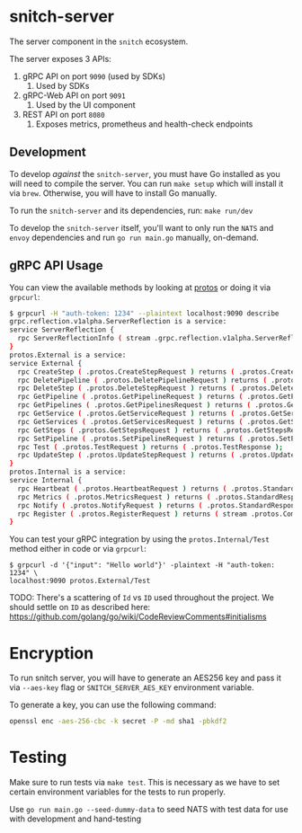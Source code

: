# snitch-server

The server component in the `snitch` ecosystem.

The server exposes 3 APIs:

1. gRPC API on port `9090` (used by SDKs)
   1. Used by SDKs
2. gRPC-Web API on port `9091`
   1. Used by the UI component
3. REST API on port `8080`
   1. Exposes metrics, prometheus and health-check endpoints

## Development

To develop _against_ the `snitch-server`, you must have Go installed as you 
will need to compile the server. You can run `make setup` which will install
it via `brew`. Otherwise, you will have to install Go manually.

To run the `snitch-server` and its dependencies, run: `make run/dev`

To develop the `snitch-server` itself, you'll want to only run the `NATS` and
`envoy` dependencies and run `go run main.go` manually, on-demand.

## gRPC API Usage

You can view the available methods by looking at [protos](https://github.com/streamdal/protos)
or doing it via `grpcurl`:

```bash
$ grpcurl -H "auth-token: 1234" --plaintext localhost:9090 describe
grpc.reflection.v1alpha.ServerReflection is a service:
service ServerReflection {
  rpc ServerReflectionInfo ( stream .grpc.reflection.v1alpha.ServerReflectionRequest ) returns ( stream .grpc.reflection.v1alpha.ServerReflectionResponse );
}
protos.External is a service:
service External {
  rpc CreateStep ( .protos.CreateStepRequest ) returns ( .protos.CreateStepResponse );
  rpc DeletePipeline ( .protos.DeletePipelineRequest ) returns ( .protos.DeletePipelineResponse );
  rpc DeleteStep ( .protos.DeleteStepRequest ) returns ( .protos.DeleteStepResponse );
  rpc GetPipeline ( .protos.GetPipelineRequest ) returns ( .protos.GetPipelineResponse );
  rpc GetPipelines ( .protos.GetPipelinesRequest ) returns ( .protos.GetPipelinesResponse );
  rpc GetService ( .protos.GetServiceRequest ) returns ( .protos.GetServiceResponse );
  rpc GetServices ( .protos.GetServicesRequest ) returns ( .protos.GetServicesResponse );
  rpc GetSteps ( .protos.GetStepsRequest ) returns ( .protos.GetStepsResponse );
  rpc SetPipeline ( .protos.SetPipelineRequest ) returns ( .protos.SetPipelineResponse );
  rpc Test ( .protos.TestRequest ) returns ( .protos.TestResponse );
  rpc UpdateStep ( .protos.UpdateStepRequest ) returns ( .protos.UpdateStepResponse );
}
protos.Internal is a service:
service Internal {
  rpc Heartbeat ( .protos.HeartbeatRequest ) returns ( .protos.StandardResponse );
  rpc Metrics ( .protos.MetricsRequest ) returns ( .protos.StandardResponse );
  rpc Notify ( .protos.NotifyRequest ) returns ( .protos.StandardResponse );
  rpc Register ( .protos.RegisterRequest ) returns ( stream .protos.CommandResponse );
}
```

You can test your gRPC integration by using the `protos.Internal/Test` method
either in code or via `grpcurl`: 

```
$ grpcurl -d '{"input": "Hello world"}' -plaintext -H "auth-token: 1234" \
localhost:9090 protos.External/Test
```

TODO: There's a scattering of `Id` vs `ID` used throughout the project. 
We should settle on `ID` as described here: https://github.com/golang/go/wiki/CodeReviewComments#initialisms

# Encryption

To run snitch server, you will have to generate an AES256 key and pass it via `--aes-key` flag or `SNITCH_SERVER_AES_KEY` 
environment variable.

To generate a key, you can use the following command:

```bash
openssl enc -aes-256-cbc -k secret -P -md sha1 -pbkdf2
```

# Testing
Make sure to run tests via `make test`. This is necessary as we have to set
certain environment variables for the tests to run properly.

Use `go run main.go --seed-dummy-data` to seed NATS with test data for use with development and hand-testing
